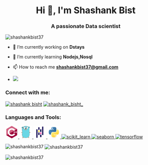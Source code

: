 <h1 align="center">Hi 👋, I'm Shashank Bist</h1>
<h3 align="center">A passionate Data scientist</h3>

<p align="left"> <img src="https://komarev.com/ghpvc/?username=shashankbist37&label=Profile%20views&color=0e75b6&style=flat" alt="shashankbist37" /> </p>

- 🔭 I’m currently working on **Dstays**

- 🌱 I’m currently learning **Nodejs,Nosql**

- 📫 How to reach me **shashankbist37@gmail.com**
- <img src=https://cdn.dribbble.com/users/906441/screenshots/6364613/walkcyclevector24_dribbble.gif>

<h3 align="left">Connect with me:</h3>
<p align="left">
<a href="https://linkedin.com/in/shashank bisht" target="blank"><img align="center" src="https://raw.githubusercontent.com/rahuldkjain/github-profile-readme-generator/master/src/images/icons/Social/linked-in-alt.svg" alt="shashank bisht" height="30" width="40" /></a>
<a href="https://instagram.com/shashank_bisht_" target="blank"><img align="center" src="https://raw.githubusercontent.com/rahuldkjain/github-profile-readme-generator/master/src/images/icons/Social/instagram.svg" alt="shashank_bisht_" height="30" width="40" /></a>
</p>

<h3 align="left">Languages and Tools:</h3>
<p align="left"> <a href="https://www.w3schools.com/cpp/" target="_blank" rel="noreferrer"> <img src="https://raw.githubusercontent.com/devicons/devicon/master/icons/cplusplus/cplusplus-original.svg" alt="cplusplus" width="40" height="40"/> </a> <a href="https://golang.org" target="_blank" rel="noreferrer"> <img src="https://raw.githubusercontent.com/devicons/devicon/master/icons/go/go-original.svg" alt="go" width="40" height="40"/> </a> <a href="https://pandas.pydata.org/" target="_blank" rel="noreferrer"> <img src="https://raw.githubusercontent.com/devicons/devicon/2ae2a900d2f041da66e950e4d48052658d850630/icons/pandas/pandas-original.svg" alt="pandas" width="40" height="40"/> </a> <a href="https://www.python.org" target="_blank" rel="noreferrer"> <img src="https://raw.githubusercontent.com/devicons/devicon/master/icons/python/python-original.svg" alt="python" width="40" height="40"/> </a> <a href="https://scikit-learn.org/" target="_blank" rel="noreferrer"> <img src="https://upload.wikimedia.org/wikipedia/commons/0/05/Scikit_learn_logo_small.svg" alt="scikit_learn" width="40" height="40"/> </a> <a href="https://seaborn.pydata.org/" target="_blank" rel="noreferrer"> <img src="https://seaborn.pydata.org/_images/logo-mark-lightbg.svg" alt="seaborn" width="40" height="40"/> </a> <a href="https://www.tensorflow.org" target="_blank" rel="noreferrer"> <img src="https://www.vectorlogo.zone/logos/tensorflow/tensorflow-icon.svg" alt="tensorflow" width="40" height="40"/> </a> </p>

<p><img align="left" src="https://github-readme-stats.vercel.app/api/top-langs?username=shashankbist37&show_icons=true&locale=en&layout=compact" alt="shashankbist37" /></p>

<p>&nbsp;<img align="center" src="https://github-readme-stats.vercel.app/api?username=shashankbist37&show_icons=true&locale=en" alt="shashankbist37" /></p>

<p><img align="center" src="https://github-readme-streak-stats.herokuapp.com/?user=shashankbist37&" alt="shashankbist37" /></p>
